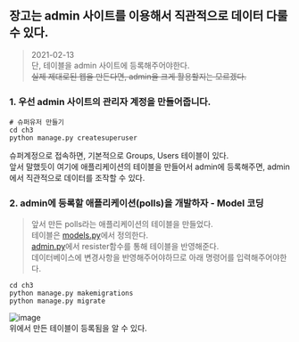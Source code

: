 ## 장고는 admin 사이트를 이용해서 직관적으로 데이터 다룰 수 있다.
> 2021-02-13   
> 단, 테이블을 admin 사이트에 등록해주어야한다.   
> ~~실제 제대로된 웹을 만든다면, admin을 크게 활용할지는 모르겠다.~~    
### 1. 우선 admin 사이트의 관리자 계정을 만들어줍니다.
```shell
# 슈퍼유저 만들기
cd ch3
python manage.py createsuperuser
```
슈퍼계정으로 접속하면, 기본적으로 Groups, Users 테이블이 있다.   
앞서 말했듯이 여기에 애플리케이션의 테이블을 만들어서 admin에 등록해주면, admin에서 직관적으로 데이터를 조작할 수 있다.
### 2. admin에 등록할 애플리케이션(polls)을 개발하자 - Model 코딩
> 앞서 만든 polls라는 애플리케이션의 테이블을 만들었다.   
> 테이블은 [models.py](https://github.com/inhovation97/Django_study/blob/main/django_ex/ch3/polls/models.py)에서 정의한다.   
> [admin.py](https://github.com/inhovation97/Django_study/blob/main/django_ex/ch3/polls/admin.py)에서 resister함수를 통해 테이블을 반영해준다.   
> 데이터베이스에 변경사항을 반영해주어야하므로 아래 명령어를 입력해주어야한다.
```shell
cd ch3
python manage.py makemigrations
python manage.py migrate
```
![image](https://user-images.githubusercontent.com/59557720/107843769-20e04480-6e11-11eb-8ff8-86976c3298f5.png)   
위에서 만든 테이블이 등록됨을 알 수 있다.
